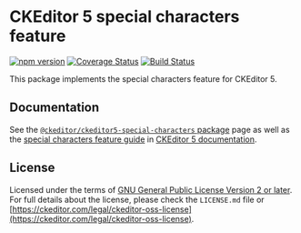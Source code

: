 CKEditor 5 special characters feature
===========================

[![npm version](https://badge.fury.io/js/%40ckeditor%2Fckeditor5-special-characters.svg)](https://www.npmjs.com/package/@ckeditor/ckeditor5-special-characters)
[![Coverage Status](https://coveralls.io/repos/github/ckeditor/ckeditor5/badge.svg?branch=master)](https://coveralls.io/github/ckeditor/ckeditor5?branch=master)
[![Build Status](https://travis-ci.com/ckeditor/ckeditor5.svg?branch=master)](https://travis-ci.com/ckeditor/ckeditor5)

This package implements the special characters feature for CKEditor 5.

## Documentation

See the [`@ckeditor/ckeditor5-special-characters` package](https://ckeditor.com/docs/ckeditor5/latest/api/special-characters.html) page as well as the [special characters feature guide](https://ckeditor.com/docs/ckeditor5/latest/features/special-characters.html) in [CKEditor 5 documentation](https://ckeditor.com/docs/ckeditor5/latest/).

## License

Licensed under the terms of [GNU General Public License Version 2 or later](http://www.gnu.org/licenses/gpl.html). For full details about the license, please check the `LICENSE.md` file or [https://ckeditor.com/legal/ckeditor-oss-license](https://ckeditor.com/legal/ckeditor-oss-license).

